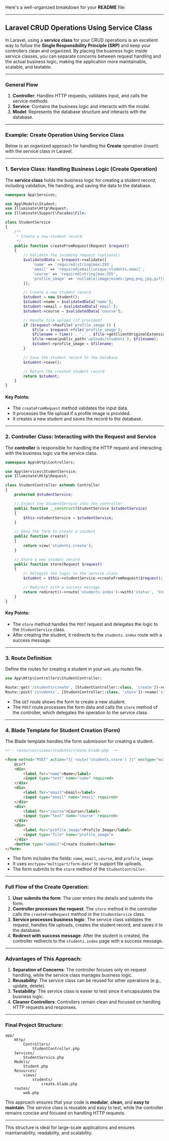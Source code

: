 Here's a well-organized breakdown for your **README** file:

---

## Laravel CRUD Operations Using Service Class

In Laravel, using a **service class** for your CRUD operations is an excellent way to follow the **Single Responsibility Principle (SRP)** and keep your controllers clean and organized. By placing the business logic inside service classes, you can separate concerns between request handling and the actual business logic, making the application more maintainable, scalable, and testable.

---

### General Flow

1. **Controller**: Handles HTTP requests, validates input, and calls the service methods.
2. **Service**: Contains the business logic and interacts with the model.
3. **Model**: Represents the database structure and interacts with the database.

---

### Example: Create Operation Using Service Class

Below is an organized approach for handling the **Create** operation (insert) with the service class in Laravel.

---

### 1. **Service Class: Handling Business Logic (Create Operation)**

The **service class** holds the business logic for creating a student record, including validation, file handling, and saving the data to the database.

```php
namespace App\Services;

use App\Models\Student;
use Illuminate\Http\Request;
use Illuminate\Support\Facades\File;

class StudentService
{
    /**
     * Create a new student record.
     */
    public function createFromRequest(Request $request)
    {
        // Validate the incoming request (optional)
        $validatedData = $request->validate([
            'name' => 'required|string|max:255',
            'email' => 'required|email|unique:students,email',
            'course' => 'required|string|max:255',
            'profile_image' => 'nullable|image|mimes:jpeg,png,jpg,gif|max:2048', // image validation
        ]);

        // Create a new student record
        $student = new Student();
        $student->name = $validatedData['name'];
        $student->email = $validatedData['email'];
        $student->course = $validatedData['course'];

        // Handle file upload (if provided)
        if ($request->hasFile('profile_image')) {
            $file = $request->file('profile_image');
            $filename = time() . '.' . $file->getClientOriginalExtension();
            $file->move(public_path('uploads/students'), $filename);
            $student->profile_image = $filename;
        }

        // Save the student record to the database
        $student->save();

        // Return the created student record
        return $student;
    }
}
```

#### Key Points:

* The `createFromRequest` method validates the input data.
* It processes the file upload if a profile image is provided.
* It creates a new student and saves the record to the database.

---

### 2. **Controller Class: Interacting with the Request and Service**

The **controller** is responsible for handling the HTTP request and interacting with the business logic via the service class.

```php
namespace App\Http\Controllers;

use App\Services\StudentService;
use Illuminate\Http\Request;

class StudentController extends Controller
{
    protected $studentService;

    // Inject the StudentService into the controller
    public function __construct(StudentService $studentService)
    {
        $this->studentService = $studentService;
    }

    // Show the form to create a student
    public function create()
    {
        return view('students.create');
    }

    // Store a new student record
    public function store(Request $request)
    {
        // Delegate the logic to the service class
        $student = $this->studentService->createFromRequest($request);

        // Redirect with a success message
        return redirect()->route('students.index')->with('status', 'Student created successfully!');
    }
}
```

#### Key Points:

* The `store` method handles the `POST` request and delegates the logic to the `StudentService` class.
* After creating the student, it redirects to the `students.index` route with a success message.

---

### 3. **Route Definition**

Define the routes for creating a student in your `web.php` routes file.

```php
use App\Http\Controllers\StudentController;

Route::get('/students/create', [StudentController::class, 'create'])->name('students.create');
Route::post('/students', [StudentController::class, 'store'])->name('students.store');
```

* The `GET` route shows the form to create a new student.
* The `POST` route processes the form data and calls the `store` method of the controller, which delegates the operation to the service class.

---

### 4. **Blade Template for Student Creation (Form)**

The Blade template handles the form submission for creating a student.

```html
<!-- resources/views/students/create.blade.php -->

<form method="POST" action="{{ route('students.store') }}" enctype="multipart/form-data">
    @csrf
    <div>
        <label for="name">Name</label>
        <input type="text" name="name" required>
    </div>
    <div>
        <label for="email">Email</label>
        <input type="email" name="email" required>
    </div>
    <div>
        <label for="course">Course</label>
        <input type="text" name="course" required>
    </div>
    <div>
        <label for="profile_image">Profile Image</label>
        <input type="file" name="profile_image">
    </div>
    <button type="submit">Create Student</button>
</form>
```

* The form includes the fields: `name`, `email`, `course`, and `profile_image`.
* It uses `enctype="multipart/form-data"` to support file uploads.
* The form submits to the `store` method of the `StudentController`.

---

### Full Flow of the **Create** Operation:

1. **User submits the form**: The user enters the details and submits the form.
2. **Controller processes the request**: The `store` method in the controller calls the `createFromRequest` method in the `StudentService` class.
3. **Service processes business logic**: The service class validates the request, handles file uploads, creates the student record, and saves it to the database.
4. **Redirect with success message**: After the student is created, the controller redirects to the `students.index` page with a success message.

---

### Advantages of This Approach:

1. **Separation of Concerns**: The controller focuses only on request handling, while the service class manages business logic.
2. **Reusability**: The service class can be reused for other operations (e.g., update, delete).
3. **Testability**: The service class is easier to test since it encapsulates the business logic.
4. **Cleaner Controllers**: Controllers remain clean and focused on handling HTTP requests and responses.

---

### Final Project Structure:

```text
app/
    Http/
        Controllers/
            StudentController.php
    Services/
        StudentService.php
    Models/
        Student.php
    Resources/
        views/
            students/
                create.blade.php
    routes/
        web.php
```

This approach ensures that your code is **modular**, **clean**, and **easy to maintain**. The service class is reusable and easy to test, while the controller remains concise and focused on handling HTTP requests.

---

This structure is ideal for large-scale applications and ensures maintainability, readability, and scalability.
